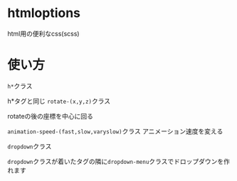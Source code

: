 # htmloptions
html用の便利なcss(scss)
# 使い方
`h*`クラス

h*タグと同じ
`rotate-(x,y,z)`クラス

rotateの後の座標を中心に回る

`animation-speed-(fast,slow,varyslow)`クラス
アニメーション速度を変える

`dropdown`クラス

`dropdown`クラスが着いたタグの隣に`dropdown-menu`クラスでドロップダウンを作れます
